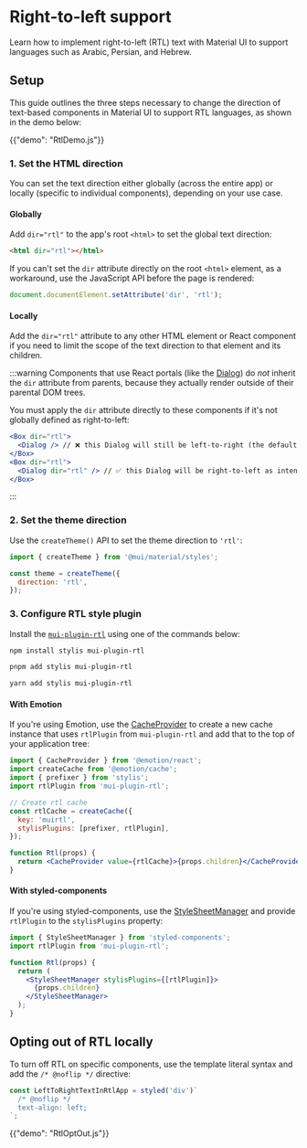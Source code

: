 # Right-to-left support

<p class="description">Learn how to implement right-to-left (RTL) text with Material UI to support languages such as Arabic, Persian, and Hebrew.</p>

## Setup

This guide outlines the three steps necessary to change the direction of text-based components in Material UI to support RTL languages, as shown in the demo below:

{{"demo": "RtlDemo.js"}}

### 1. Set the HTML direction

You can set the text direction either globally (across the entire app) or locally (specific to individual components), depending on your use case.

#### Globally

Add `dir="rtl"` to the app's root `<html>` to set the global text direction:

```html
<html dir="rtl"></html>
```

If you can't set the `dir` attribute directly on the root `<html>` element, as a workaround, use the JavaScript API before the page is rendered:

```js
document.documentElement.setAttribute('dir', 'rtl');
```

#### Locally

Add the `dir="rtl"` attribute to any other HTML element or React component if you need to limit the scope of the text direction to that element and its children.

:::warning
Components that use React portals (like the [Dialog](/material-ui/react-dialog/)) do _not_ inherit the `dir` attribute from parents, because they actually render outside of their parental DOM trees.

You must apply the `dir` attribute directly to these components if it's not globally defined as right-to-left:

```jsx
<Box dir="rtl">
  <Dialog /> // ❌ this Dialog will still be left-to-right (the default)
</Box>
<Box dir="rtl">
  <Dialog dir="rtl" /> // ✅ this Dialog will be right-to-left as intended
</Box>
```

:::

### 2. Set the theme direction

Use the `createTheme()` API to set the theme direction to `'rtl'`:

```js
import { createTheme } from '@mui/material/styles';

const theme = createTheme({
  direction: 'rtl',
});
```

### 3. Configure RTL style plugin

Install the [`mui-plugin-rtl`](https://github.com/siriwatknp/mui-plugin-rtl) using one of the commands below:

<codeblock storageKey="package-manager">

```bash npm
npm install stylis mui-plugin-rtl
```

```bash pnpm
pnpm add stylis mui-plugin-rtl
```

```bash yarn
yarn add stylis mui-plugin-rtl
```

</codeblock>

#### With Emotion

If you're using Emotion, use the [CacheProvider](https://emotion.sh/docs/cache-provider) to create a new cache instance that uses `rtlPlugin` from `mui-plugin-rtl` and add that to the top of your application tree:

```jsx
import { CacheProvider } from '@emotion/react';
import createCache from '@emotion/cache';
import { prefixer } from 'stylis';
import rtlPlugin from 'mui-plugin-rtl';

// Create rtl cache
const rtlCache = createCache({
  key: 'muirtl',
  stylisPlugins: [prefixer, rtlPlugin],
});

function Rtl(props) {
  return <CacheProvider value={rtlCache}>{props.children}</CacheProvider>;
}
```

#### With styled-components

If you're using styled-components, use the [StyleSheetManager](https://styled-components.com/docs/api#stylesheetmanager) and provide `rtlPlugin` to the `stylisPlugins` property:

```jsx
import { StyleSheetManager } from 'styled-components';
import rtlPlugin from 'mui-plugin-rtl';

function Rtl(props) {
  return (
    <StyleSheetManager stylisPlugins={[rtlPlugin]}>
      {props.children}
    </StyleSheetManager>
  );
}
```

## Opting out of RTL locally

To turn off RTL on specific components, use the template literal syntax and add the `/* @noflip */` directive:

```js
const LeftToRightTextInRtlApp = styled('div')`
  /* @noflip */
  text-align: left;
`;
```

{{"demo": "RtlOptOut.js"}}
